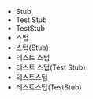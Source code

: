 ﻿- Stub
- Test Stub
- TestStub
- 스텁
- 스텁(Stub)
- 테스트 스텁
- 테스트 스텁(Test Stub)
- 테스트스텁
- 테스트스텁(TestStub)
